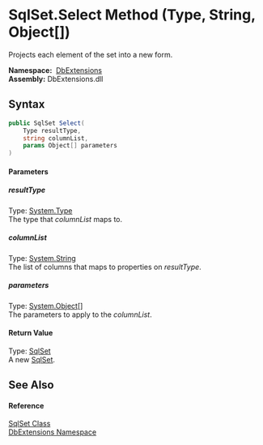 SqlSet.Select Method (Type, String, Object[])
=============================================
Projects each element of the set into a new form.

  **Namespace:**  [DbExtensions][1]  
  **Assembly:** DbExtensions.dll

Syntax
------

```csharp
public SqlSet Select(
	Type resultType,
	string columnList,
	params Object[] parameters
)
```

#### Parameters

##### *resultType*
Type: [System.Type][2]  
The type that *columnList* maps to.

##### *columnList*
Type: [System.String][3]  
The list of columns that maps to properties on *resultType*.

##### *parameters*
Type: [System.Object][4][]  
The parameters to apply to the *columnList*.

#### Return Value
Type: [SqlSet][5]  
A new [SqlSet][5].

See Also
--------

#### Reference
[SqlSet Class][5]  
[DbExtensions Namespace][1]  

[1]: ../README.md
[2]: https://docs.microsoft.com/dotnet/api/system.type
[3]: https://docs.microsoft.com/dotnet/api/system.string
[4]: https://docs.microsoft.com/dotnet/api/system.object
[5]: README.md